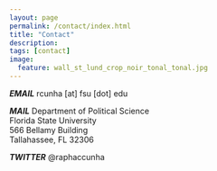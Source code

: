 ```yaml
---
layout: page
permalink: /contact/index.html
title: "Contact"
description:
tags: [contact]
image:
  feature: wall_st_lund_crop_noir_tonal_tonal.jpg
---
```



<em>__EMAIL__</em>
rcunha [at] fsu [dot] edu

<em>__MAIL__</em>
Department of Political Science<br>Florida State University<br>566 Bellamy Building<br>Tallahassee, FL 32306

<em>__TWITTER__</em>
@raphaccunha
